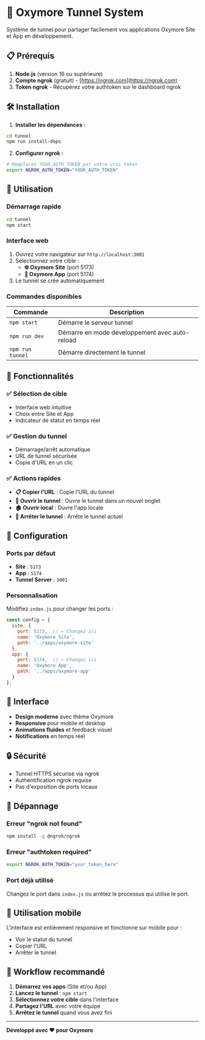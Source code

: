 # 🚀 Oxymore Tunnel System

Système de tunnel pour partager facilement vos applications Oxymore Site et App en développement.

## 📋 Prérequis

1. **Node.js** (version 16 ou supérieure)
2. **Compte ngrok** (gratuit) - [https://ngrok.com](https://ngrok.com)
3. **Token ngrok** - Récupérez votre authtoken sur le dashboard ngrok

## 🛠️ Installation

1. **Installer les dépendances :**
```bash
cd tunnel
npm run install-deps
```

2. **Configurer ngrok :**
```bash
# Remplacez YOUR_AUTH_TOKEN par votre vrai token
export NGROK_AUTH_TOKEN="YOUR_AUTH_TOKEN"
```

## 🚀 Utilisation

### Démarrage rapide
```bash
cd tunnel
npm start
```

### Interface web
1. Ouvrez votre navigateur sur `http://localhost:3001`
2. Sélectionnez votre cible :
   - **🌐 Oxymore Site** (port 5173)
   - **📱 Oxymore App** (port 5174)
3. Le tunnel se crée automatiquement

### Commandes disponibles

| Commande | Description |
|----------|-------------|
| `npm start` | Démarre le serveur tunnel |
| `npm run dev` | Démarre en mode développement avec auto-reload |
| `npm run tunnel` | Démarre directement le tunnel |

## 🎯 Fonctionnalités

### ✅ Sélection de cible
- Interface web intuitive
- Choix entre Site et App
- Indicateur de statut en temps réel

### ✅ Gestion du tunnel
- Démarrage/arrêt automatique
- URL de tunnel sécurisée
- Copie d'URL en un clic

### ✅ Actions rapides
- **📋 Copier l'URL** : Copie l'URL du tunnel
- **🔗 Ouvrir le tunnel** : Ouvre le tunnel dans un nouvel onglet
- **🏠 Ouvrir local** : Ouvre l'app locale
- **🛑 Arrêter le tunnel** : Arrête le tunnel actuel

## 🔧 Configuration

### Ports par défaut
- **Site** : `5173`
- **App** : `5174`
- **Tunnel Server** : `3001`

### Personnalisation
Modifiez `index.js` pour changer les ports :

```javascript
const config = {
  site: {
    port: 5173,  // ← Changez ici
    name: 'Oxymore Site',
    path: '../apps/oxymore-site'
  },
  app: {
    port: 5174,  // ← Changez ici
    name: 'Oxymore App',
    path: '../apps/oxymore-app'
  }
};
```

## 🎨 Interface

- **Design moderne** avec thème Oxymore
- **Responsive** pour mobile et desktop
- **Animations fluides** et feedback visuel
- **Notifications** en temps réel

## 🔒 Sécurité

- Tunnel HTTPS sécurisé via ngrok
- Authentification ngrok requise
- Pas d'exposition de ports locaux

## 🐛 Dépannage

### Erreur "ngrok not found"
```bash
npm install -g @ngrok/ngrok
```

### Erreur "authtoken required"
```bash
export NGROK_AUTH_TOKEN="your_token_here"
```

### Port déjà utilisé
Changez le port dans `index.js` ou arrêtez le processus qui utilise le port.

## 📱 Utilisation mobile

L'interface est entièrement responsive et fonctionne sur mobile pour :
- Voir le statut du tunnel
- Copier l'URL
- Arrêter le tunnel

## 🎯 Workflow recommandé

1. **Démarrez vos apps** (Site et/ou App)
2. **Lancez le tunnel** : `npm start`
3. **Sélectionnez votre cible** dans l'interface
4. **Partagez l'URL** avec votre équipe
5. **Arrêtez le tunnel** quand vous avez fini

---

**Développé avec ❤️ pour Oxymore** 